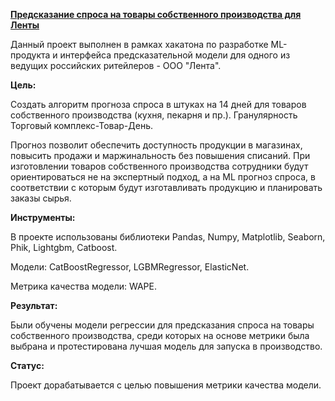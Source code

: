 [**Предсказание спроса на товары собственного производства для Ленты**](https://github.com/AnnaTrampa/Portfolio/blob/main/Lenta%20Project/Lenta_Demand_Forecasting.ipynb)

Данный проект выполнен в рамках хакатона по разработке ML-продукта и интерфейса предсказательной модели для одного из ведущих российских ритейлеров - ООО "Лента".

**Цель:**

Cоздать алгоритм прогноза спроса в штуках на 14 дней для товаров собственного производства (кухня, пекарня и пр.). Гранулярность Торговый комплекс-Товар-День.

Прогноз позволит обеспечить доступность продукции в магазинах, повысить продажи и маржинальность без повышения списаний. При изготовлении товаров собственного производства сотрудники будут ориентироваться не на экспертный подход, а на ML прогноз спроса, в соответствии с которым будут изготавливать продукцию и планировать заказы сырья.

**Инструменты:**

В проекте использованы библиотеки Pandas, Numpy, Matplotlib, Seaborn, Phik, Lightgbm, Catboost.

Модели: CatBoostRegressor, LGBMRegressor, ElasticNet.

Метрика качества модели: WAPE.

**Результат:**

Были обучены модели регрессии для предсказания спроса на товары собственного производства, среди которых на основе метрики была выбрана и протестирована лучшая модель для запуска в производство.

**Статус:**

Проект дорабатывается с целью повышения метрики качества модели.
